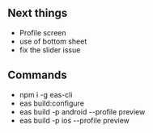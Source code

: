 ## Next things

-   Profile screen
-   use of bottom sheet
-   fix the slider issue

## Commands

-   npm i -g eas-cli
-   eas build:configure
-   eas build -p android --profile preview
-   eas build -p ios --profile preview
